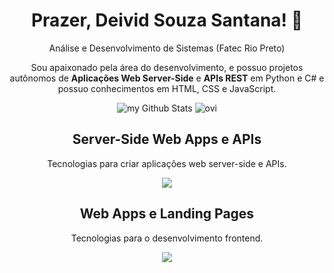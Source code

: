 <div align="center">
  
  <h1>Prazer, Deivid Souza Santana! 👋</h1>
  <p>
    Análise e Desenvolvimento de Sistemas (Fatec Rio Preto)
  </p>
  <p>
  Sou apaixonado pela área do desenvolvimento, e possuo projetos autônomos de <strong>Aplicações Web Server-Side</strong> e <strong>APIs REST</strong> em Python e C# e possuo conhecimentos em HTML, CSS e JavaScript.
  </p>
  
  <div align="center">
    <img  src="https://github-readme-stats.vercel.app/api?username=deividsousan&include_all_commits=true&count_private=true&show_icons=true&line_height=20&title_color=2B5BBD&icon_color=1124BB&text_color=A1A1A1&bg_color=0,000000,130F40" alt="my Github Stats">
    <img src="https://github-readme-stats.vercel.app/api/top-langs?username=deividsousan&show_icons=true&locale=en&layout=compact&theme=chartreuse-dark" alt="ovi">
  </div>
  
  <div>
    <h2>Server-Side Web Apps e APIs</h2>
    <p>Tecnologias para criar aplicações web server-side e APIs.</p>
    <img src="https://skillicons.dev/icons?i=python,cs,htmx,flask,fastapi,mysql"> 
  </div>
  
  <div>
    <h2>Web Apps e Landing Pages</h2>
    <p>Tecnologias para o desenvolvimento frontend.</p>
    <img src="https://skillicons.dev/icons?i=html,css,js">
  </div>

</div>
